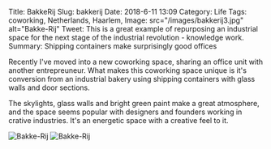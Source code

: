 Title: BakkeRij
Slug: bakkerij
Date: 2018-6-11 13:09
Category: Life
Tags: coworking, Netherlands, Haarlem, 
Image: src="/images/bakkerij3.jpg" alt="Bakke-Rij"
Tweet: This is a great example of repurposing an industrial space for the next stage of the industrial revolution - knowledge work. 
Summary: Shipping containers make surprisingly good offices

Recently I've moved into a new coworking space, sharing an office unit with another entrepreuneur. What makes this coworking space unique is it's conversion from an industrial bakery using shipping containers with glass walls and door sections.

The skylights, glass walls and bright green paint make a great atmosphere, and the space seems popular with designers and founders working in crative industries. It's an energetic space with a creative feel to it.

![Bakke-Rij]({filename}../images/bakkerij1.jpg)
![Bakke-Rij]({filename}../images/bakkerij2.jpg)
